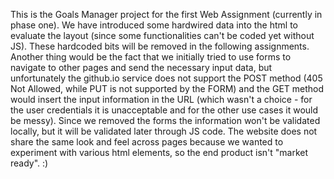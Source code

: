 This is the Goals Manager project for the first Web Assignment (currently in phase one).
We have introduced some hardwired data into the html to evaluate the layout (since some functionalities can't be coded yet without JS).
These hardcoded bits will be removed in the following assignments.
Another thing would be the fact that we initially tried to use forms to navigate to other pages and send the necessary input data, but unfortunately the github.io service does not support the POST method (405 Not Allowed, while PUT is not supported by the FORM) and the GET method would insert the input information in the URL (which wasn't a choice - for the user credentials it is unacceptable and for the other use cases it would be messy).
Since we removed the forms the information won't be validated locally, but it will be validated later through JS code.
The website does not share the same look and feel across pages because we wanted to experiment with various html elements, so the end product isn't "market ready". :)
